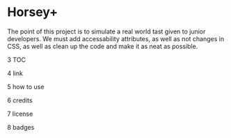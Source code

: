 # Horsey+

The point of this project is to simulate a real world tast given to junior developers. We must add accessability attributes, as well as not changes in CSS, as well as clean up the code and make it as neat as possible. 

3 TOC

4 link

5 how to use

6 credits

7 license 

8 badges
